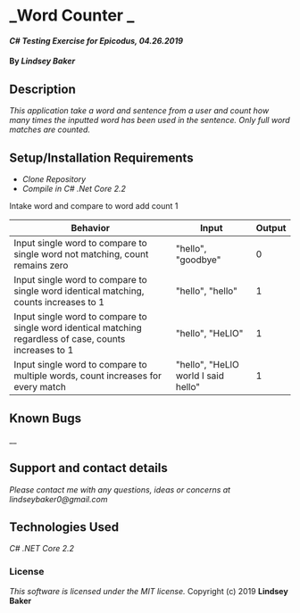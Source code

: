 # _Word Counter _

#### _C# Testing Exercise for Epicodus, 04.26.2019_

#### By _**Lindsey Baker**_

## Description

_This application take a word and sentence from a user and count how many times the inputted word has been used in the sentence. Only full word matches are counted._

## Setup/Installation Requirements

* _Clone Repository_
* _Compile in C# .Net Core 2.2_

Intake word and compare to word add count 1


|Behavior|Input|Output|
|-|-|-|
|Input single word to compare to single word not matching, count remains zero |"hello", "goodbye"| 0 |
|Input single word to compare to single word identical matching, counts increases to 1 |"hello", "hello"| 1 |
|Input single word to compare to single word identical matching regardless of case, counts increases to 1 |"hello", "HeLlO"| 1 |
|Input single word to compare to multiple words, count increases for every match |"hello", "HeLlO world I said hello"| 1 |



## Known Bugs

__

## Support and contact details

_Please contact me with any questions, ideas or concerns at lindseybaker0@gmail.com_

## Technologies Used

_C# .NET Core 2.2_


### License

*This software is licensed under the MIT license.*
Copyright (c) 2019 **Lindsey Baker**
